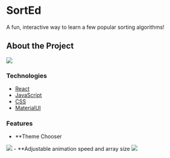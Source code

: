 # SortEd

A fun, interactive way to learn a few popular sorting algorithms!

## About the Project
<img src="https://media.giphy.com/media/bD867j5eimIyRYXmKS/giphy.gif" />

### Technologies
  * [React](https://reactjs.org/)
  * [JavaScript](https://www.javascript.com/)
  *  [CSS](http://www.css3.info/)
  *  [MaterialUI](https://material-ui.com/)

### Features
  - **Theme Chooser
 <img src="https://media.giphy.com/media/qv5NoSe3jf57WGCwOK/giphy.gif" />
   - **Adjustable animation speed and array size
 <img src="https://media.giphy.com/media/eW2wYR9duzwSw5kxaZ/giphy.gif" />
